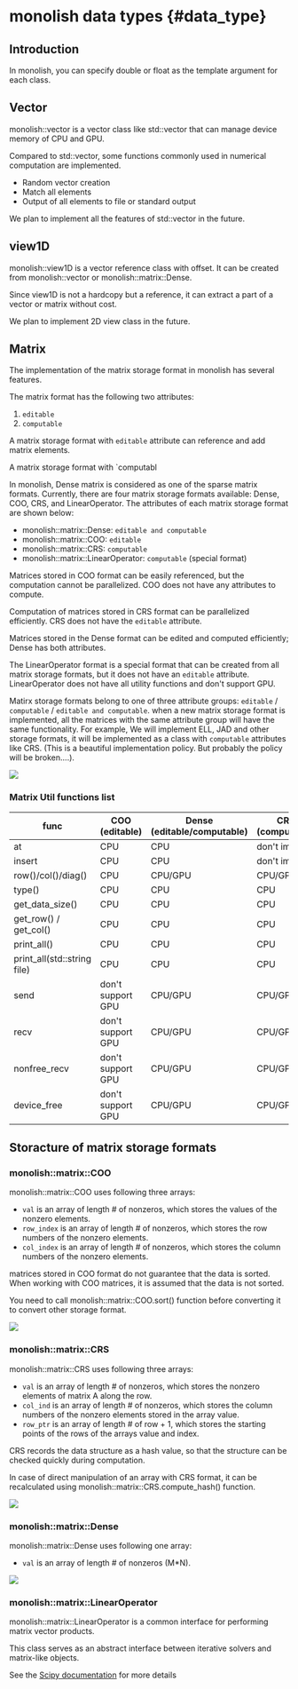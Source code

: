 # monolish data types {#data_type}

## Introduction
In monolish, you can specify double or float as the template argument for each class.

## Vector
monolish::vector is a vector class like std::vector that can manage device memory of CPU and GPU.

Compared to std::vector, some functions commonly used in numerical computation are implemented.
- Random vector creation
- Match all elements
- Output of all elements to file or standard output

We plan to implement all the features of std::vector in the future.

## view1D
monolish::view1D is a vector reference class with offset.
It can be created from monolish::vector or monolish::matrix::Dense.

Since view1D is not a hardcopy but a reference, it can extract a part of a vector or matrix without cost.

We plan to implement 2D view class in the future.

## Matrix
The implementation of the matrix storage format in monolish has several features.

The matrix format has the following two attributes:
1. `editable`
2. `computable`

A matrix storage format with `editable` attribute can reference and add matrix elements.

A matrix storage format with `computabl


In monolish, Dense matrix is considered as one of the sparse matrix formats.
Currently, there are four matrix storage formats available: Dense, COO, CRS, and LinearOperator.
The attributes of each matrix storage format are shown below:
- monolish::matrix::Dense: `editable and computable`
- monolish::matrix::COO: `editable`
- monolish::matrix::CRS: `computable`
- monolish::matrix::LinearOperator: `computable` (special format)

Matrices stored in COO format can be easily referenced, but the computation cannot be parallelized. COO does not have any attributes to compute.

Computation of matrices stored in CRS format can be parallelized efficiently. CRS does not have the `editable` attribute.

Matrices stored in the Dense format can be edited and computed efficiently; Dense has both attributes.

The LinearOperator format is a special format that can be created from all matrix storage formats, but it does not have an `editable` attribute. 
LinearOperator does not have all utility functions and don't support GPU.

Matirx storage formats belong to one of three attribute groups: `editable` / `computable` / `editable and computable`.
when a new matrix storage format is implemented, all the matrices with the same attribute group will have the same functionality.
For example, We will implement ELL, JAD and other storage formats, it will be implemented as a class with `computable` attributes like CRS.
(This is a beautiful implementation policy. But probably the policy will be broken....).

![](./img/convert.png)

### Matrix Util functions list 

| func                          | COO (editable)              | Dense (editable/computable) | CRS (computable) |
|-------------------------------|-----------------------------|------------------------------|---------------|
| at                            | CPU                         | CPU                          | don't impl.   |
| insert                        | CPU                         | CPU                          | don't impl.   |
| row()/col()/diag()            | CPU                         | CPU/GPU                      | CPU/GPU       |
| type()                        | CPU                         | CPU                          | CPU           |
| get_data_size()               | CPU                         | CPU                          | CPU           |
| get_row()   / get_col()       | CPU                         | CPU                          | CPU           |
| print_all()                   | CPU                         | CPU                          | CPU           |
| print_all(std::string file)   | CPU                         | CPU                          | CPU           |
| send                          | don't support GPU           | CPU/GPU                      | CPU/GPU       |
| recv                          | don't support GPU           | CPU/GPU                      | CPU/GPU       |
| nonfree_recv                  | don't support GPU           | CPU/GPU                      | CPU/GPU       |
| device_free                   | don't support GPU           | CPU/GPU                      | CPU/GPU       |

## Storacture of matrix storage formats
### monolish::matrix::COO
monolish::matrix::COO uses following three arrays:
- `val` is an array of length # of nonzeros, which stores the values of the nonzero elements.
- `row_index` is an array of length # of nonzeros, which stores the row numbers of the nonzero elements.
- `col_index` is an array of length # of nonzeros, which stores the column numbers of the nonzero elements.

matrices stored in COO format do not guarantee that the data is sorted.
When working with COO matrices, it is assumed that the data is not sorted.

You need to call monolish::matrix::COO.sort() function before converting it to convert other storage format.

![](./img/COO.png)

### monolish::matrix::CRS
monolish::matrix::CRS uses following three arrays:
- `val` is an array of length # of nonzeros, which stores the nonzero elements of matrix A along the row.
- `col_ind` is an array of length # of nonzeros, which stores the column numbers of the nonzero elements
stored in the array value.
- `row_ptr` is an array of length # of row + 1, which stores the starting points of the rows of the arrays value and index.

CRS records the data structure as a hash value, so that the structure can be checked quickly during computation.

In case of direct manipulation of an array with CRS format, it can be recalculated using monolish::matrix::CRS.compute_hash() function.

![](./img/CRS.png)

### monolish::matrix::Dense
monolish::matrix::Dense uses following one array:
- `val` is an array of length # of nonzeros (M*N).

![](./img/Dense.png)

### monolish::matrix::LinearOperator
monolish::matrix::LinearOperator is a common interface for performing matrix vector products.

This class serves as an abstract interface between iterative solvers and matrix-like objects.

See the [Scipy documentation](https://docs.scipy.org/doc/scipy/reference/generated/scipy.sparse.linalg.LinearOperator.html) for more details
